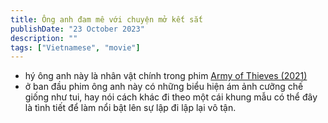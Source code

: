 ```yaml
---
title: Ông anh đam mê với chuyện mở kết sắt
publishDate: "23 October 2023"
description: ""
tags: ["Vietnamese", "movie"]
---
```


- hý ông anh này là nhân vật chính trong phim [Army of Thieves (2021)](/posts/army-of-thieves-2021)
- ở ban đầu phim ông anh này có những biểu hiện ám ảnh cưỡng chế giống như tui, hay nói cách khác đi theo một cái khung mẫu có thể đây là tình tiết để làm nổi bật lên sự lập đi lập lại vô tận.
